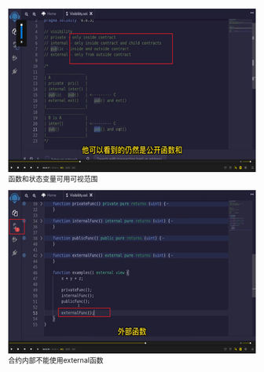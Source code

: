 <img src='./img/2022-05-28-17-21-53.png' height=333px></img>      
函数和状态变量可用可视范围        
  
<img src='./img/2022-05-28-17-24-00.png' height=333px></img>          
合约内部不能使用external函数          
  
  
